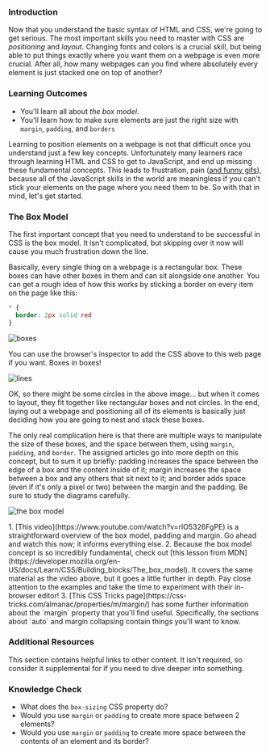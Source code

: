 
### Introduction
Now that you understand the basic syntax of HTML and CSS, we're going to get serious. The most important skills you need to master with CSS are _positioning_ and _layout_. Changing fonts and colors is a crucial skill, but being able to put things exactly where you want them on a webpage is even more crucial. After all, how many webpages can you find where absolutely every element is just stacked one on top of another?

### Learning Outcomes
* You'll learn all about _the box model_.
* You'll learn how to make sure elements are just the right size with `margin`, `padding`, and `borders`

Learning to position elements on a webpage is not that difficult once you understand just a few key concepts. Unfortunately many learners race through learning HTML and CSS to get to JavaScript, and end up missing these fundamental concepts. This leads to frustration, pain ([and funny gifs](https://giphy.com/gifs/css-13FrpeVH09Zrb2)), because all of the JavaScript skills in the world are meaningless if you can't stick your elements on the page where you need them to be. So with that in mind, let's get started.

### The Box Model
The first important concept that you need to understand to be successful in CSS is the box model. It isn't complicated, but skipping over it now will cause you much frustration down the line.

Basically, every single thing on a webpage is a rectangular box. These boxes can have other boxes in them and can sit alongside one another. You can get a rough idea of how this works by sticking a border on every item on the page like this:

~~~css
* {
  border: 2px solid red
}
~~~

![boxes](https://cdn.statically.io/gh/TheOdinProject/curriculum/main/foundations/html_css/the-box-model/imgs/boxes.png)

You can use the browser's inspector to add the CSS above to this web page if you want. Boxes in boxes!

![lines](https://cdn.statically.io/gh/TheOdinProject/curriculum/main/foundations/html_css/the-box-model/imgs/odin-lined.png)

OK, so there might be some circles in the above image... but when it comes to layout, they fit together like rectangular boxes and not circles. In the end, laying out a webpage and positioning all of its elements is basically just deciding how you are going to nest and stack these boxes.

The only real complication here is that there are multiple ways to manipulate the size of these boxes, and the space between them, using `margin`, `padding`, and `border`. The assigned articles go into more depth on this concept, but to sum it up briefly: padding increases the space between the edge of a box and the content inside of it; margin increases the space between a box and any others that sit next to it; and border adds space (even if it's only a pixel or two) between the margin and the padding. Be sure to study the diagrams carefully.

![the box model](https://cdn.statically.io/gh/TheOdinProject/curriculum/main/foundations/html_css/the-box-model/imgs/box-model.png)

<div class="lesson-content__panel" markdown="1">
1. [This video](https://www.youtube.com/watch?v=rIO5326FgPE) is a straightforward overview of the box model, padding and margin. Go ahead and watch this now; it informs everything else.
2. Because the box model concept is so incredibly fundamental, check out [this lesson from MDN](https://developer.mozilla.org/en-US/docs/Learn/CSS/Building_blocks/The_box_model). It covers the same material as the video above, but it goes a little further in depth. Pay close attention to the examples and take the time to experiment with their in-browser editor!
3. [This CSS Tricks page](https://css-tricks.com/almanac/properties/m/margin/) has some further information about the `margin` property that you'll find useful. Specifically, the sections about `auto` and margin collapsing contain things you'll want to know.
</div>

### Additional Resources
This section contains helpful links to other content. It isn't required, so consider it supplemental for if you need to dive deeper into something.

### Knowledge Check
* What does the `box-sizing` CSS property do?
* Would you use `margin` or `padding` to create more space between 2 elements?
* Would you use `margin` or `padding` to create more space between the contents of an element and its border?
